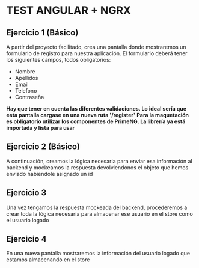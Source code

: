 # TEST ANGULAR + NGRX

## Ejercicio 1 (Básico)

A partir del proyecto facilitado, crea una pantalla donde mostraremos un formulario de registro para nuestra aplicación.
El formulario deberá tener los siguientes campos, todos obligatorios:

- Nombre
- Apellidos
- Email
- Telefono
- Contraseña

**Hay que tener en cuenta las diferentes validaciones. Lo ideal sería que esta pantalla cargase en una nueva ruta '/register'**
**Para la maquetación es obligatorio utilizar los componentes de PrimeNG. La librería ya está importada y lista para usar**

## Ejercicio 2 (Básico)

A continuación, creamos la lógica necesaria para enviar esa información al backend y mockeamos la respuesta devolviendonos el objeto que hemos enviado habiendole asignado un id

## Ejercicio 3

Una vez tengamos la respuesta mockeada del backend, procederemos a crear toda la lógica necesaria para almacenar ese usuario en el store como el usuario logado

## Ejercicio 4

En una nueva pantalla mostraremos la información del usuario logado que estamos almacenando en el store
